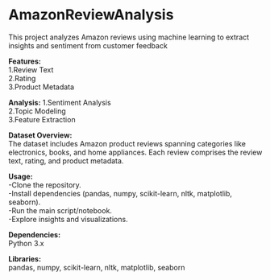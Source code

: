 # AmazonReviewAnalysis
This project analyzes Amazon reviews using machine learning to extract insights and sentiment from customer feedback<br>

**Features:**<br>
1.Review Text<br>
2.Rating<br>
3.Product Metadata<br>

**Analysis:**
1.Sentiment Analysis<br>
2.Topic Modeling<br>
3.Feature Extraction<br>

**Dataset Overview:**<br>
The dataset includes Amazon product reviews spanning categories like electronics, books, and home appliances. Each review comprises the review text, rating, and product metadata.<br>

**Usage:**<br>
-Clone the repository.<br>
-Install dependencies (pandas, numpy, scikit-learn, nltk, matplotlib, seaborn).<br>
-Run the main script/notebook.<br>
-Explore insights and visualizations.<br>

**Dependencies:**<br>
Python 3.x<br>

**Libraries:**<br>
pandas, numpy, scikit-learn, nltk, matplotlib, seaborn<br>
